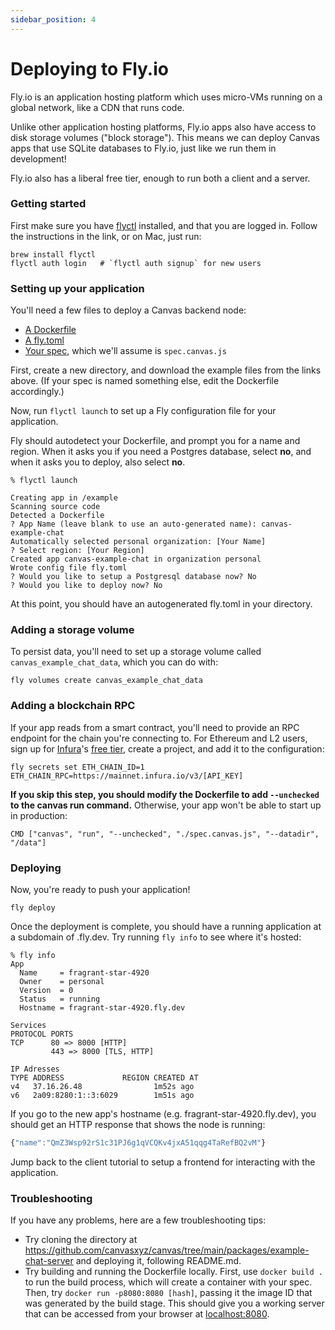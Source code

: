 ```yaml
---
sidebar_position: 4
---
```


# Deploying to Fly.io

Fly.io is an application hosting platform which uses micro-VMs running on a global network, like a CDN that runs code.

Unlike other application hosting platforms, Fly.io apps also have access to disk storage volumes ("block storage"). This means we can deploy Canvas apps that use SQLite databases to Fly.io, just like we run them in development!

Fly.io also has a liberal free tier, enough to run both a client and a server.


### Getting started

First make sure you have [flyctl](https://fly.io/docs/getting-started/installing-flyctl/) installed, and that you are logged in. Follow the instructions in the link, or on Mac, just run:

```
brew install flyctl
flyctl auth login   # `flyctl auth signup` for new users
```

### Setting up your application

You'll need a few files to deploy a Canvas backend node:

- [A Dockerfile](https://github.com/canvasxyz/canvas/blob/main/packages/example-chat-server/Dockerfile)
- [A fly.toml](https://github.com/canvasxyz/canvas/blob/main/packages/example-chat-server/fly.toml)
- [Your spec](https://github.com/canvasxyz/canvas/blob/main/packages/example-chat-client/spec.canvas.js), which we'll assume is `spec.canvas.js`

First, create a new directory, and download the example files from the links above. (If your spec is named something else, edit the Dockerfile accordingly.)

Now, run `flyctl launch` to set up a Fly configuration file for your application.

Fly should autodetect your Dockerfile, and prompt you for a name and region. When it asks you if you need a Postgres database, select **no**, and when it asks you to deploy, also select **no**.

```
% flyctl launch

Creating app in /example
Scanning source code
Detected a Dockerfile
? App Name (leave blank to use an auto-generated name): canvas-example-chat
Automatically selected personal organization: [Your Name]
? Select region: [Your Region]
Created app canvas-example-chat in organization personal
Wrote config file fly.toml
? Would you like to setup a Postgresql database now? No
? Would you like to deploy now? No
```

At this point, you should have an autogenerated fly.toml in your directory.


### Adding a storage volume

To persist data, you'll need to set up a storage volume called `canvas_example_chat_data`, which you can do with:

```
fly volumes create canvas_example_chat_data
```


### Adding a blockchain RPC

If your app reads from a smart contract, you'll need to provide an RPC endpoint for the chain you're connecting to. For Ethereum and L2 users, sign up for [Infura](https://infura.io/)'s [free tier](https://infura.io/pricing), create a project, and add it to the configuration:

```
fly secrets set ETH_CHAIN_ID=1 ETH_CHAIN_RPC=https://mainnet.infura.io/v3/[API_KEY]
```

**If you skip this step, you should modify the Dockerfile to add `--unchecked` to the canvas run command.** Otherwise, your app won't be able to start up in production:

```
CMD ["canvas", "run", "--unchecked", "./spec.canvas.js", "--datadir", "/data"]
```

### Deploying

Now, you're ready to push your application!

```
fly deploy
```

Once the deployment is complete, you should have a running application at a subdomain of .fly.dev. Try running `fly info` to see where it's hosted:

```
% fly info
App
  Name     = fragrant-star-4920
  Owner    = personal
  Version  = 0
  Status   = running
  Hostname = fragrant-star-4920.fly.dev

Services
PROTOCOL PORTS
TCP      80 => 8000 [HTTP]
         443 => 8000 [TLS, HTTP]

IP Adresses
TYPE ADDRESS             REGION CREATED AT
v4   37.16.26.48                1m52s ago
v6   2a09:8280:1::3:6029        1m51s ago
```

If you go to the new app's hostname (e.g. fragrant-star-4920.fly.dev), you should get an HTTP response that shows the node is running:

```js
{"name":"QmZ3Wsp92rS1c31PJ6g1qVCQKv4jxA51qqg4TaRefBQ2vM"}
```

Jump back to the client tutorial to setup a frontend for interacting with the application.

### Troubleshooting

If you have any problems, here are a few troubleshooting tips:

- Try cloning the directory at https://github.com/canvasxyz/canvas/tree/main/packages/example-chat-server and deploying it, following README.md.
- Try building and running the Dockerfile locally. First, use `docker build .` to run the build process, which will create a container with your spec. Then, try `docker run -p8080:8080 [hash]`, passing it the image ID that was generated by the build stage. This should give you a working server that can be accessed from your browser at [localhost:8080](http://localhost:8080).
